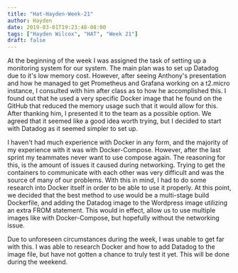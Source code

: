 ```yaml
---
title: "Hat-Hayden-Week-21"
author: Hayden
date: 2019-03-01T19:23:48-08:00
tags: ["Hayden Wilcox", "HAT", "Week 21"]
draft: false
---
```


At the beginning of the week I was assigned the task of setting up a monitoring system for our system. The main plan was to set up Datadog due to it's low memory cost. However, after seeing Anthony's presentation and how he managed to get Prometheus and Grafana working on a t2.micro instance, I consulted with him after class as to how he accomplished this. I found out that he used a very specific Docker image that he found on the GitHub that reduced the memory usage such that it would allow for this. After thanking him, I presented it to the team as a possible option. We agreed that it seemed like a good idea worth trying, but I decided to start with Datadog as it seemed simpler to set up.

I haven't had much experience with Docker in any form, and the majority of my experience with it was with Docker-Compose. However, after the last sprint my teammates never want to use compose again. The reasoning for this, is the amount of issues it caused during networking. Trying to get the containers to communicate with each other was very difficult and was the source of many of our problems. With this in mind, I had to do some research into Docker itself in order to be able to use it properly. At this point, we decided that the best method to use would be a multi-stage build Dockerfile, and adding the Datadog image to the Wordpress image utilizing an extra FROM statement. This would in effect, allow us to use multiple images like with Docker-Compose, but hopefully without the networking issue.

Due to unforeseen circumstances during the week, I was unable to get far with this. I was able to research Docker and how to add Datadog to the image file, but have not gotten a chance to truly test it yet. This will be done during the weekend.